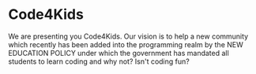 # Code4Kids
We are presenting you Code4Kids. Our vision is to help a new community which recently has been added into the programming realm by the NEW EDUCATION POLICY under which the government has mandated all students to learn coding and why not? Isn't coding fun?


